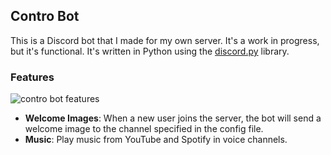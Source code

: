 ## Contro Bot

This is a Discord bot that I made for my own server. It's a work in progress, but it's functional. It's written in Python using the [discord.py](https://discordpy.readthedocs.io/en/stable/index.html) library.

### Features

![contro bot features](https://i.imgur.com/yVG7wtx.jpeg)

- **Welcome Images**: When a new user joins the server, the bot will send a welcome image to the channel specified in the config file.
- **Music**: Play music from YouTube and Spotify in voice channels.